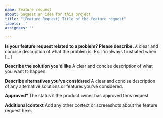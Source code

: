 ```yaml
---
name: Feature request
about: Suggest an idea for this project
title: "[Feature Request] Title of the feature request"
labels: ''
assignees: ''

---
```


**Is your feature request related to a problem? Please describe.**
A clear and concise description of what the problem is. Ex. I'm always frustrated when [...]

**Describe the solution you'd like**
A clear and concise description of what you want to happen.

**Describe alternatives you've considered**
A clear and concise description of any alternative solutions or features you've considered.

**Approved?**
The status if the product owner has approved thos request

**Additional context**
Add any other context or screenshots about the feature request here.
